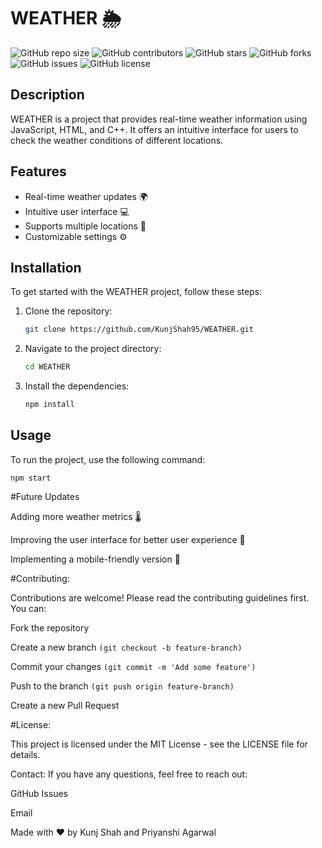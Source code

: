 # WEATHER 🌦️

![GitHub repo size](https://img.shields.io/github/repo-size/KunjShah95/WEATHER)
![GitHub contributors](https://img.shields.io/github/contributors/KunjShah95/WEATHER)
![GitHub stars](https://img.shields.io/github/stars/KunjShah95/WEATHER?style=social)
![GitHub forks](https://img.shields.io/github/forks/KunjShah95/WEATHER?style=social)
![GitHub issues](https://img.shields.io/github/issues/KunjShah95/WEATHER)
![GitHub license](https://img.shields.io/github/license/KunjShah95/WEATHER)

## Description
WEATHER is a project that provides real-time weather information using JavaScript, HTML, and C++. It offers an intuitive interface for users to check the weather conditions of different locations.

## Features
- Real-time weather updates 🌍
- Intuitive user interface 💻
- Supports multiple locations 📍
- Customizable settings ⚙️

## Installation
To get started with the WEATHER project, follow these steps:

1. Clone the repository:
    ```bash
    git clone https://github.com/KunjShah95/WEATHER.git
    ```
2. Navigate to the project directory:
    ```bash
    cd WEATHER
    ```
3. Install the dependencies:
    ```bash
    npm install
    ```

## Usage
To run the project, use the following command:
```
npm start
```

#Future Updates

Adding more weather metrics 🌡️

Improving the user interface for better user experience 🎨

Implementing a mobile-friendly version 📱

#Contributing:

Contributions are welcome! Please read the contributing guidelines first. You can:

Fork the repository

Create a new branch `(git checkout -b feature-branch)`

Commit your changes `(git commit -m 'Add some feature')`

Push to the branch `(git push origin feature-branch)`

Create a new Pull Request

#License:

This project is licensed under the MIT License - see the LICENSE file for details.

Contact:
If you have any questions, feel free to reach out:

GitHub Issues

Email

Made with ❤️ by Kunj Shah and Priyanshi Agarwal

